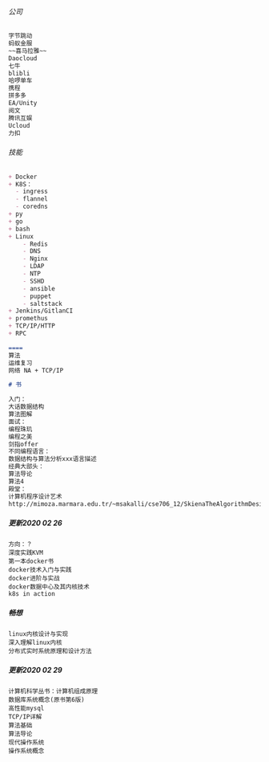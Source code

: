 ###### 公司

```markdown
字节跳动
蚂蚁金服
~~喜马拉雅~~
Daocloud
七牛
blibli
哈啰单车
携程
拼多多
EA/Unity
阅文
腾讯互娱
Ucloud
力扣
```

###### 技能

```markdown
+ Docker
+ K8S：
  - ingress
  - flannel
  - coredns
+ py
+ go
+ bash
+ Linux 
	- Redis
	- DNS
	- Nginx
	- LDAP
	- NTP
	- SSHD
	- ansible
	- puppet
	- saltstack
+ Jenkins/GitlanCI
+ promethus
+ TCP/IP/HTTP
+ RPC

====
算法 
运维复习
网络 NA + TCP/IP

# 书

入门：
大话数据结构
算法图解
面试：
编程珠玑
编程之美
剑指offer
不同编程语言：
数据结构与算法分析xxx语言描述
经典大部头：
算法导论
算法4
殿堂：
计算机程序设计艺术
http://mimoza.marmara.edu.tr/~msakalli/cse706_12/SkienaTheAlgorithmDesignManual.pdf
```

##### 更新2020 02 26

```
方向：？
深度实践KVM
第一本docker书
docker技术入门与实践
docker进阶与实战
docker数据中心及其内核技术
k8s in action
```

##### 畅想

```
linux内核设计与实现
深入理解linux内核
分布式实时系统原理和设计方法
```

##### 更新2020 02 29

```
计算机科学丛书：计算机组成原理
数据库系统概念(原书第6版)
高性能mysql
TCP/IP详解
算法基础
算法导论
现代操作系统
操作系统概念
```

